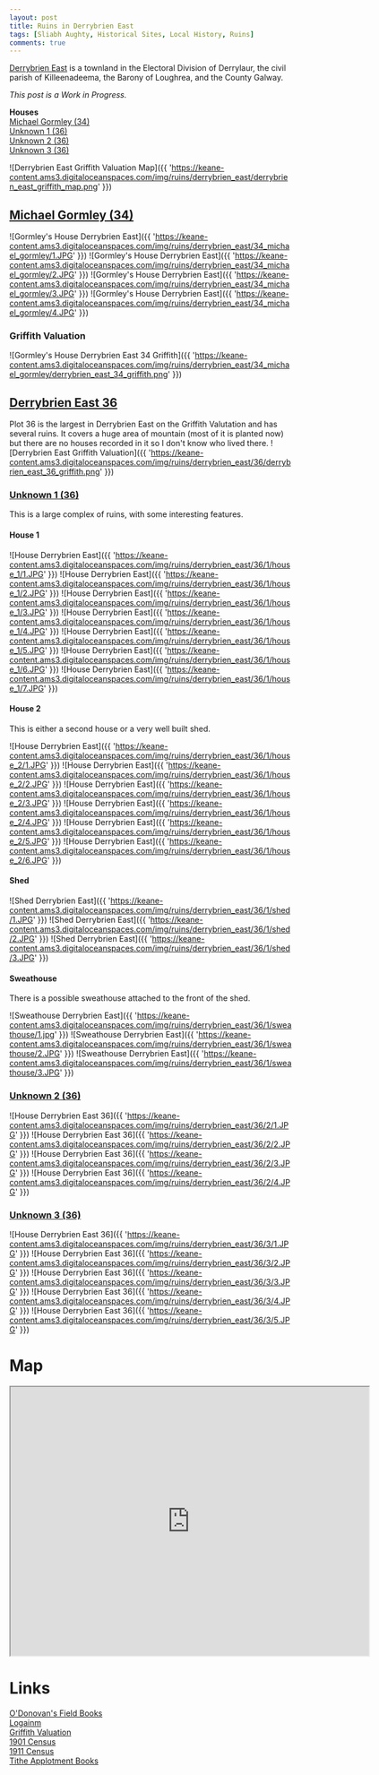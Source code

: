 ```yaml
---
layout: post
title: Ruins in Derrybrien East
tags: [Sliabh Aughty, Historical Sites, Local History, Ruins]
comments: true
---
```


[Derrybrien East](https://www.townlands.ie/galway/loughrea/killeenadeema/derrylaur/derrybrien-east/) is a townland in the Electoral Division of Derrylaur, the civil parish of Killeenadeema, the Barony of Loughrea, and the County Galway.

*This post is a Work in Progress.*

**Houses**  
[Michael Gormley (34)](#michael-gormley-34)  
[Unknown 1 (36)](#unknown-1-36)  
[Unknown 2 (36)](#unknown-2-36)  
[Unknown 3 (36)](#unknown-3-36)  

![Derrybrien East Griffith Valuation Map]({{ 'https://keane-content.ams3.digitaloceanspaces.com/img/ruins/derrybrien_east/derrybrien_east_griffith_map.png' }})

## [Michael Gormley (34)](#michael-gormley-34)
![Gormley's House Derrybrien East]({{ 'https://keane-content.ams3.digitaloceanspaces.com/img/ruins/derrybrien_east/34_michael_gormley/1.JPG' }})
![Gormley's House Derrybrien East]({{ 'https://keane-content.ams3.digitaloceanspaces.com/img/ruins/derrybrien_east/34_michael_gormley/2.JPG' }})
![Gormley's House Derrybrien East]({{ 'https://keane-content.ams3.digitaloceanspaces.com/img/ruins/derrybrien_east/34_michael_gormley/3.JPG' }})
![Gormley's House Derrybrien East]({{ 'https://keane-content.ams3.digitaloceanspaces.com/img/ruins/derrybrien_east/34_michael_gormley/4.JPG' }})

### Griffith Valuation
![Gormley's House Derrybrien East 34 Griffith]({{ 'https://keane-content.ams3.digitaloceanspaces.com/img/ruins/derrybrien_east/34_michael_gormley/derrybrien_east_34_griffith.png' }})

## [Derrybrien East 36](#derrybrien-east-36)
Plot 36 is the largest in Derrybrien East on the Griffith Valutation and has several ruins. It covers a huge area of mountain (most of it is planted now) but there are no houses recorded in it so I don't know who lived there.
![Derrybrien East Griffith Valuation]({{ 'https://keane-content.ams3.digitaloceanspaces.com/img/ruins/derrybrien_east/36/derrybrien_east_36_griffith.png' }})

### [Unknown 1 (36)](#unknown-1-36)
This is a large complex of ruins, with some interesting features.

#### House 1
![House Derrybrien East]({{ 'https://keane-content.ams3.digitaloceanspaces.com/img/ruins/derrybrien_east/36/1/house_1/1.JPG' }})
![House Derrybrien East]({{ 'https://keane-content.ams3.digitaloceanspaces.com/img/ruins/derrybrien_east/36/1/house_1/2.JPG' }})
![House Derrybrien East]({{ 'https://keane-content.ams3.digitaloceanspaces.com/img/ruins/derrybrien_east/36/1/house_1/3.JPG' }})
![House Derrybrien East]({{ 'https://keane-content.ams3.digitaloceanspaces.com/img/ruins/derrybrien_east/36/1/house_1/4.JPG' }})
![House Derrybrien East]({{ 'https://keane-content.ams3.digitaloceanspaces.com/img/ruins/derrybrien_east/36/1/house_1/5.JPG' }})
![House Derrybrien East]({{ 'https://keane-content.ams3.digitaloceanspaces.com/img/ruins/derrybrien_east/36/1/house_1/6.JPG' }})
![House Derrybrien East]({{ 'https://keane-content.ams3.digitaloceanspaces.com/img/ruins/derrybrien_east/36/1/house_1/7.JPG' }})

#### House 2
This is either a second house or a very well built shed.

![House Derrybrien East]({{ 'https://keane-content.ams3.digitaloceanspaces.com/img/ruins/derrybrien_east/36/1/house_2/1.JPG' }})
![House Derrybrien East]({{ 'https://keane-content.ams3.digitaloceanspaces.com/img/ruins/derrybrien_east/36/1/house_2/2.JPG' }})
![House Derrybrien East]({{ 'https://keane-content.ams3.digitaloceanspaces.com/img/ruins/derrybrien_east/36/1/house_2/3.JPG' }})
![House Derrybrien East]({{ 'https://keane-content.ams3.digitaloceanspaces.com/img/ruins/derrybrien_east/36/1/house_2/4.JPG' }})
![House Derrybrien East]({{ 'https://keane-content.ams3.digitaloceanspaces.com/img/ruins/derrybrien_east/36/1/house_2/5.JPG' }})
![House Derrybrien East]({{ 'https://keane-content.ams3.digitaloceanspaces.com/img/ruins/derrybrien_east/36/1/house_2/6.JPG' }})

#### Shed
![Shed Derrybrien East]({{ 'https://keane-content.ams3.digitaloceanspaces.com/img/ruins/derrybrien_east/36/1/shed/1.JPG' }})
![Shed Derrybrien East]({{ 'https://keane-content.ams3.digitaloceanspaces.com/img/ruins/derrybrien_east/36/1/shed/2.JPG' }})
![Shed Derrybrien East]({{ 'https://keane-content.ams3.digitaloceanspaces.com/img/ruins/derrybrien_east/36/1/shed/3.JPG' }})

#### Sweathouse
There is a possible sweathouse attached to the front of the shed.

![Sweathouse Derrybrien East]({{ 'https://keane-content.ams3.digitaloceanspaces.com/img/ruins/derrybrien_east/36/1/sweathouse/1.jpg' }})
![Sweathouse Derrybrien East]({{ 'https://keane-content.ams3.digitaloceanspaces.com/img/ruins/derrybrien_east/36/1/sweathouse/2.JPG' }})
![Sweathouse Derrybrien East]({{ 'https://keane-content.ams3.digitaloceanspaces.com/img/ruins/derrybrien_east/36/1/sweathouse/3.JPG' }})

### [Unknown 2 (36)](#unknown-2-36)
![House Derrybrien East 36]({{ 'https://keane-content.ams3.digitaloceanspaces.com/img/ruins/derrybrien_east/36/2/1.JPG' }})
![House Derrybrien East 36]({{ 'https://keane-content.ams3.digitaloceanspaces.com/img/ruins/derrybrien_east/36/2/2.JPG' }})
![House Derrybrien East 36]({{ 'https://keane-content.ams3.digitaloceanspaces.com/img/ruins/derrybrien_east/36/2/3.JPG' }})
![House Derrybrien East 36]({{ 'https://keane-content.ams3.digitaloceanspaces.com/img/ruins/derrybrien_east/36/2/4.JPG' }})

### [Unknown 3 (36)](#unknown-3-36)
![House Derrybrien East 36]({{ 'https://keane-content.ams3.digitaloceanspaces.com/img/ruins/derrybrien_east/36/3/1.JPG' }})
![House Derrybrien East 36]({{ 'https://keane-content.ams3.digitaloceanspaces.com/img/ruins/derrybrien_east/36/3/2.JPG' }})
![House Derrybrien East 36]({{ 'https://keane-content.ams3.digitaloceanspaces.com/img/ruins/derrybrien_east/36/3/3.JPG' }})
![House Derrybrien East 36]({{ 'https://keane-content.ams3.digitaloceanspaces.com/img/ruins/derrybrien_east/36/3/4.JPG' }})
![House Derrybrien East 36]({{ 'https://keane-content.ams3.digitaloceanspaces.com/img/ruins/derrybrien_east/36/3/5.JPG' }})

# Map
<iframe src="https://www.google.com/maps/d/embed?mid=1eVrrzxT0kD0K0aOzwzsqG_K84XQ2UghC&ehbc=2E312F" width="640" height="480"></iframe>

# Links
[O'Donovan's Field Books](http://places.webworld.org/place/24929)  
[Logainm](https://www.logainm.ie/en/19791)  
[Griffith Valuation](https://www.askaboutireland.ie/griffith-valuation/index.xml?action=doNameSearch&PlaceID=548535&county=Galway&barony=Loughrea&parish=Killeenadeema&townland=Derrybrien,%20east)  
[1901 Census](http://www.census.nationalarchives.ie/pages/1901/Galway/Derrylaur/Derrybrien_East/)  
[1911 Census](http://www.census.nationalarchives.ie/pages/1911/Galway/Derrylaur/Derrybrien__East/)  
[Tithe Applotment Books](http://titheapplotmentbooks.nationalarchives.ie/search/tab/results.jsp?county=Galway&parish=Killeenadeema&townland=Derrybrien&search=Search)  
